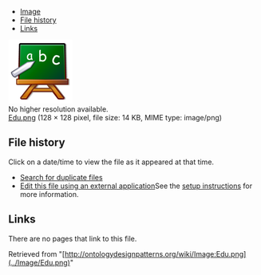 * [Image](../Image/Edu.png#file)
* [File history](../Image/Edu.png#filehistory)
* [Links](../Image/Edu.png#filelinks)

[![Image:Edu.png](../images/a/ad/Edu.png)](../images/a/ad/Edu.png)  
No higher resolution available.  
[Edu.png](../images/a/ad/Edu.png)‎ (128 × 128 pixel, file size: 14 KB, MIME type: image/png)

## File history

Click on a date/time to view the file as it appeared at that time.



  
* [Search for duplicate files](http://ontologydesignpatterns.org/wiki/Special:FileDuplicateSearch/Edu.png "Special:FileDuplicateSearch/Edu.png")
* [Edit this file using an external application](http://ontologydesignpatterns.org/wiki/index.php?title=Image:Edu.png&action=edit&externaledit=true&mode=file "Image:Edu.png")See the [setup instructions](http://www.mediawiki.org/wiki/Manual:External_editors "http://www.mediawiki.org/wiki/Manual:External_editors") for more information.

## Links



There are no pages that link to this file.




Retrieved from "[http://ontologydesignpatterns.org/wiki/Image:Edu.png](../Image/Edu.png)"